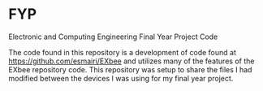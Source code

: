 # FYP
Electronic and Computing Engineering Final Year Project Code

The code found in this repository is a development of code found at https://github.com/esmairi/EXbee and utilizes many of the features of the EXbee repository code.
This repository was setup to share the files I had modified between the devices I was using for my final year project.
